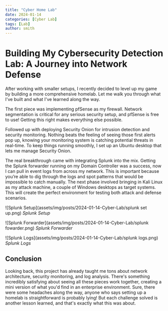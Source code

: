 ```yaml
---
title: "Cyber Home Lab"
date: 2024-01-14
categories: [Cyber Lab]
tags: [Lab]
author: smith
---
```


# Building My Cybersecurity Detection Lab: A Journey into Network Defense

After working with smaller setups, I recently decided to level up my game by building a more comprehensive homelab. Let me walk you through what I've built and what I've learned along the way.

The first piece was implementing pfSense as my firewall. Network segmentation is critical for any serious security setup, and pfSense is free to use! Getting this right makes everything else possible.

Followed up with deploying Security Onion for intrusion detection and security monitoring. Nothing beats the feeling of seeing those first alerts pop up, knowing your monitoring system is catching potential threats in real-time. To keep things running smoothly, I set up an Ubuntu desktop that lets me manage Security Onion.

The real breakthrough came with integrating Splunk into the mix. Getting the Splunk forwarder running on my Domain Controller was a success, now I can pull in event logs from across my network. This is important because you’re able to dig through the logs and spot patterns that would be impossible to catch manually. The next phase involved bringing in Kali Linux as my attack machine, a couple of Windows desktops as target systems. This will create the perfect environment for testing both attack and defense scenarios.


![Splunk Setup](assets/img/posts/2024-01-14-Cyber-Lab/splunk set up.png)
_Splunk Setup_


![Splunk Forwarder](assets/img/posts/2024-01-14-Cyber-Lab/splunk fowarder.png)
_Splunk Forwarder_


![Splunk Logs](assets/img/posts/2024-01-14-Cyber-Lab/splunk logs.png)
_Splunk Logs_

## Conclusion

Looking back, this project has already taught me tons about network architecture, security monitoring, and log analysis. There's something incredibly satisfying about seeing all these pieces work together, creating a mini version of what you'd find in an enterprise environment.
Sure, there were some headaches along the way, anyone who says setting up a homelab is straightforward is probably lying! But each challenge solved is another lesson learned, and that's exactly what this was about.

